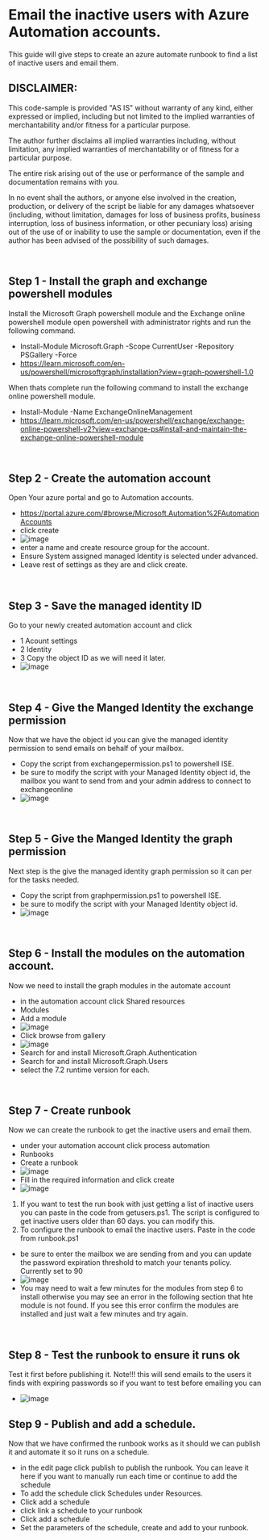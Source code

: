 # Email the inactive users with Azure Automation accounts.
This guide will give steps to create an azure automate runbook to find a list of inactive users and email them.

## DISCLAIMER:
 
This code-sample is provided "AS IS" without warranty of any kind, either expressed or implied,
including but not limited to the implied warranties of merchantability and/or fitness for a
particular purpose.

The author further disclaims all implied warranties including, without limitation, any implied
warranties of merchantability or of fitness for a particular purpose.
 
The entire risk arising out of the use or performance of the sample and documentation remains with
you.
 
In no event shall the authors, or anyone else involved in the creation, production, or
delivery of the script be liable for any damages whatsoever (including, without limitation, damages
for loss of business profits, business interruption, loss of business information, or other
pecuniary loss) arising out of the use of or inability to use the sample or documentation, even if the author
has been advised of the possibility of such damages.

<br />

## Step 1 - Install the graph and exchange powershell modules

Install the Microsoft Graph powershell module and the Exchange online powershell module
open powershell with administrator rights and run the following command.
* Install-Module Microsoft.Graph -Scope CurrentUser -Repository PSGallery -Force
* https://learn.microsoft.com/en-us/powershell/microsoftgraph/installation?view=graph-powershell-1.0
  

When thats complete run the following command to install the exchange online powershell module.
* Install-Module -Name ExchangeOnlineManagement
* https://learn.microsoft.com/en-us/powershell/exchange/exchange-online-powershell-v2?view=exchange-ps#install-and-maintain-the-exchange-online-powershell-module
<br />

## Step 2 - Create the automation account
Open Your azure portal and go to Automation accounts.

* https://portal.azure.com/#browse/Microsoft.Automation%2FAutomationAccounts <br />
* click create
* ![image](https://github.com/user-attachments/assets/d4e6c6d6-ed3f-4eb5-992a-3dc7a2019050)
* enter a name and create resource group for the account.
* Ensure System assigned managed Identity is selected under advanced.
* Leave rest of settings as they are and click create.
<br />

## Step 3 - Save the managed identity ID
Go to your newly created automation account and click
* 1 Acount settings
* 2 Identity
* 3 Copy the object ID as we will need it later.
* ![image](https://github.com/user-attachments/assets/53a9d2bd-0984-4df5-bc53-a4fe652c3161)
<br />

## Step 4 - Give the Manged Identity the exchange permission
Now that we have the object id you can give the managed identity permission to send emails on behalf of your mailbox.
* Copy the script from exchangepermission.ps1 to powershell ISE.
* be sure to modify the script with your Managed Identity object id, the mailbox you want to send from and your admin address to connect to exchangeonline
* ![image](https://github.com/user-attachments/assets/9d1c3c4b-11a9-4594-98bd-c1c3049edfc2)


<br />

## Step 5 - Give the Manged Identity the graph permission
Next step is the give the managed identity graph permission so it can per for the tasks needed.
* Copy the script from graphpermission.ps1 to powershell ISE.
* be sure to modify the script with your Managed Identity object id.
* ![image](https://github.com/user-attachments/assets/0c88360e-9933-4b0f-a011-f59b03ee860e)

<br />

## Step 6 - Install the modules on the automation account.
Now we need to install the graph modules in the automate account
* in the automation account click Shared resources
* Modules
* Add a module
* ![image](https://github.com/user-attachments/assets/425949ba-9f5b-4101-b015-b944d4bd6fcc)
* Click browse from gallery
* ![image](https://github.com/user-attachments/assets/0b91e696-5cb1-4ba0-8451-ff3b2ab6bdaf)
* Search for and install Microsoft.Graph.Authentication
* Search for and install Microsoft.Graph.Users
* select the 7.2 runtime version for each.
<br />

## Step 7 - Create runbook
Now we can create the runbook to get the inactive users and email them.
* under your automation account click process automation
* Runbooks
* Create a runbook
* ![image](https://github.com/user-attachments/assets/46f93840-faac-4bb6-8768-f0af1c00a862)
* Fill in the required information and click create
* ![image](https://github.com/user-attachments/assets/e210f2d5-e281-4665-bdcb-cf438d4e1255)
1. If you want to test the run book with just getting a list of inactive users you can paste in the code from getusers.ps1. The script is configured to get inactive users older than 60 days. you can modify this.
2. To configure the runbook to email the inactive users. Paste in the code from runbook.ps1
* be sure to enter the mailbox we are sending from and you can update the password expiration threshold to match your tenants policy. Currently set to 90
* ![image](https://github.com/user-attachments/assets/53cad181-650e-4adf-a8aa-8be2e7a8af5c)
*  You may need to wait a few minutes for the modules from step 6 to install otherwise you may see an error in the following section that hte module is not found. If you see this error confirm the modules are installed and just wait a few minutes and try again.
<br />

## Step 8 - Test the runbook to ensure it runs ok
Test it first before publishing it. 
Note!!! this will send emails to the users it finds with expiring passwords so if you want to test before emailing you can
* ![image](https://github.com/user-attachments/assets/338032b2-1415-42e0-9b78-5217cd5db30f)

## Step 9 - Publish and add a schedule.
Now that we have confirmed the runbook works as it should we can publish it and automate it so it runs on a schedule.
* in the edit page click publish to publish the runbook. You can leave it here if you want to manually run each time or continue to add the schedule
* To add the schedule click Schedules under Resources.
* Click add a schedule
* click link a schedule to your runbook
* Click add a schedule
* Set the parameters of the schedule, create and add to your runbook.


  


